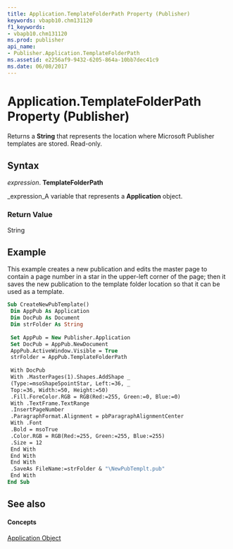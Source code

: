 ```yaml
---
title: Application.TemplateFolderPath Property (Publisher)
keywords: vbapb10.chm131120
f1_keywords:
- vbapb10.chm131120
ms.prod: publisher
api_name:
- Publisher.Application.TemplateFolderPath
ms.assetid: e2256af9-9432-6205-864a-10bb7dec41c9
ms.date: 06/08/2017
---
```



# Application.TemplateFolderPath Property (Publisher)

Returns a  **String** that represents the location where Microsoft Publisher templates are stored. Read-only.


## Syntax

 _expression_. **TemplateFolderPath**

 _expression_A variable that represents a  **Application** object.


### Return Value

String


## Example

This example creates a new publication and edits the master page to contain a page number in a star in the upper-left corner of the page; then it saves the new publication to the template folder location so that it can be used as a template.


```vb
Sub CreateNewPubTemplate() 
 Dim AppPub As Application 
 Dim DocPub As Document 
 Dim strFolder As String 
 
 Set AppPub = New Publisher.Application 
 Set DocPub = AppPub.NewDocument 
 AppPub.ActiveWindow.Visible = True 
 strFolder = AppPub.TemplateFolderPath 
 
 With DocPub 
 With .MasterPages(1).Shapes.AddShape _ 
 (Type:=msoShape5pointStar, Left:=36, _ 
 Top:=36, Width:=50, Height:=50) 
 .Fill.ForeColor.RGB = RGB(Red:=255, Green:=0, Blue:=0) 
 With .TextFrame.TextRange 
 .InsertPageNumber 
 .ParagraphFormat.Alignment = pbParagraphAlignmentCenter 
 With .Font 
 .Bold = msoTrue 
 .Color.RGB = RGB(Red:=255, Green:=255, Blue:=255) 
 .Size = 12 
 End With 
 End With 
 End With 
 .SaveAs FileName:=strFolder & "\NewPubTemplt.pub" 
 End With 
End Sub
```


## See also


#### Concepts


 [Application Object](application-object-publisher.md)

